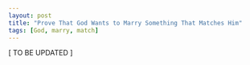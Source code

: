 ```yaml
---
layout: post
title: "Prove That God Wants to Marry Something That Matches Him"
tags: [God, marry, match]
---
```


\[ TO BE UPDATED \]

<!-- Gen. 2:20,23
Rev. 4:3, 21:11 -->
